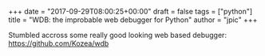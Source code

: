 +++
date = "2017-09-29T08:00:25+00:00"
draft = false
tags = ["python"]
title = "WDB: the improbable web debugger for Python"
author = "jpic"
+++

Stumbled accross some really good looking web based debugger: https://github.com/Kozea/wdb
